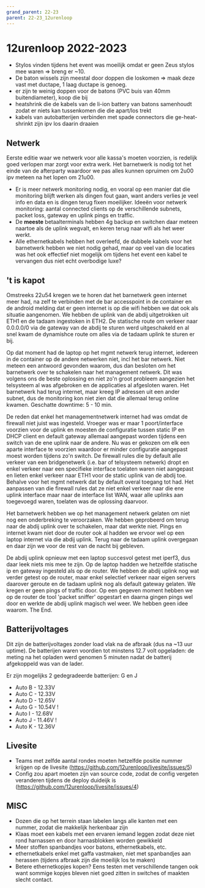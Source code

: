 ```yaml
---
grand_parent: 22-23
parent: 22-23_12urenloop
---
```


# 12urenloop 2022-2023

- Stylos vinden tijdens het event was moeilijk omdat er geen Zeus stylos mee waren => breng er ~10.
- De baton wissels zijn meestal door doppen die loskomen => maak deze vast met ductape, 1 laag ductape is genoeg.
- er zijn te weinig doppen voor de batons (PVC buis van 40mm buitendiameter), koop die bij
- heatshrink die de kabels van de li-ion battery van batons samenhoudt zodat er niets kan tussenkomen die die apart/los trekt
- kabels van autobatterijen verbinden met spade connectors die ge-heat-shrinkt zijn ipv los daarin draaien


## Netwerk
Eerste editie waar we netwerk voor alle kassa's moeten voorzien, is redelijk goed verlopen mar zorgt voor extra werk. Het barnetwerk is nodig tot het einde van de afterparty waardoor we pas alles kunnen opruimen om 2u00 ipv meteen na het lopen om 21u00. 
- Er is meer netwerk monitoring nodig, en vooral op een manier dat die monitoring blijft werken als dingen fout gaan, want anders verlies je veel info en data en is dingen terug fixen moeilijker. Ideeën voor netwerk monitoring: aantal connected clients op de verschillende subnets, packet loss, gateway en uplink pings en traffic.
- De **meeste** betaalterminals hebben 4g backup en switchen daar meteen naartoe als de uplink wegvalt, en keren terug naar wifi als het weer werkt. 
- Alle ethernetkabels hebben het overleefd, de dubbele kabels voor het barnetwerk hebben we niet nodig gehad, maar op veel van die locaties was het ook effectief niet mogelijk om tijdens het event een kabel te vervangen dus niet echt overbodige luxe?

## 't is kapot
Omstreeks 22u54 kregen we te horen dat het barnetwerk geen internet meer had, na zelf te verbinden met de bar accesspoint in de container en de android melding dat er geen internet is op die wifi hebben we dat ook als situatie aangenomen. We hebben de uplink van de abdij uitgetrokken uit ETH1 en de tadaam ingestoken in ETH2. De statische route om verkeer naar 0.0.0.0/0 via de gateway van de abdij te sturen werd uitgeschakeld en al snel kwam de dynamishce route om alles via de tadaam uplink te sturen er bij. 

Op dat moment had de laptop op het mgmt netwerk terug internet, iedereen in de container op de andere netwerken niet, incl het bar netwerk. Niet meteen een antwoord gevonden waarom, dus dan besloten om het barnetwerk over te schakelen naar het management netwerk. Dit was volgens ons de beste oplossing en niet zo'n groot probleem aangezien het telsysteem al was afgebroken en de applicaties al afgesloten waren. Het barnetwerk had terug internet, maar kreeg IP adressen uit een ander subnet, dus de monitoring kon niet zien dat die allemaal terug online kwamen. Geschatte downtime: 5 - 10 min.

De reden dat enkel het managementnetwerk internet had was omdat de firewall niet juist was ingesteld. Vroeger was er maar 1 poort/interface voorzien voor de uplink en moesten de configuratie tussen static IP en DHCP client en default gateway allemaal aangepast worden tijdens een switch van de ene uplink naar de andere. Nu was er gekozen om elk een aparte interface te voorzien waardoor er minder configuratie aangepast moest worden tijdens zo'n switch. De firewall rules die by default alle verkeer van een bridgenetwerk (i.e. bar of telsysteem netwerk) dropt en enkel verkeer naar een specifieke interface toelaten waren niet aangepast en lieten enkel verkeer naar ETH1 voor de static uplink van de abdij toe. Behalve voor het mgmt netwerk dat by default overal toegang tot had. Het aanpassen van die firewall rules dat ze niet enkel verkeer naar die ene uplink interface maar naar de interface list WAN, waar alle uplinks aan toegevoegd waren, toelaten was de oplossing daarvoor. 

Het barnetwerk hebben we op het management netwerk gelaten om niet nog een onderbreking te veroorzaken. We hebben geprobeerd om terug naar de abdij uplink over te schakelen, maar dat werkte niet. Pings en internet kwam niet door de router ook al hadden we ervoor wel op een laptop internet via die abdij uplink. Terug naar de tadaam uplink overgegaan en daar zijn we voor de rest van de nacht bij gebleven. 

De abdij uplink opnieuw met een laptop succesvol getest met iperf3, dus daar leek niets mis mee te zijn. Op de laptop hadden we hetzelfde statische ip en gateway ingesteld als op de router. 
We hebben de abdij uplink nog wat verder getest op de router, maar enkel selectief verkeer naar eigen servers daarover geroute en de tadaam uplink nog als default gateway gelaten. We kregen er geen pings of traffic door. Op een gegeven moment hebben we op de router de tool 'packet sniffer' opgestart en daarna gingen pings wel door en werkte de abdij uplink magisch wel weer. We hebben geen idee waarom. The End.

## Batterijvoltages

Dit zijn de batterijvoltages zonder load vlak na de afbraak (dus na ~13 uur uptime). De batterijen waren voordien tot minstens 12.7 volt opgeladen: de meting na het opladen werd genomen 5 minuten nadat de batterij afgekoppeld was van de lader.

Er zijn mogelijks 2 gedegradeerde batterijen: G en J

 - Auto B - 12.33V
 - Auto C - 12.33V
 - Auto D - 12.65V
 - Auto G - 10.54V !
 - Auto I - 12.68V
 - Auto J - 11.46V !
 - Auto K - 12.36V

## Livesite

- Teams met zelfde aantal rondes moeten hetzelfde positie nummer krijgen op de livesite (https://github.com/12urenloop/livesite/issues/5)
- Config zou apart moeten zijn van source code, zodat de config vergeten veranderen tijdens de deploy duideijk is (https://github.com/12urenloop/livesite/issues/4)

## MISC

- Dozen die op het terrein staan labelen langs alle kanten met een nummer, zodat die makkelijk herkenbaar zijn
- Klaas moet een kabels met een ervaren iemand leggen zodat deze niet rond harnassen en door harnasblokken worden gewikkeld
- Meer stoffen spanbandjes voor batons, ethernetkabels, etc.
- ethernetkabels enkel met gaffa vastmaken, niet met spanbandjes aan herassen (tijdens afbraak zijn die moeilijk los te maken)
- Betere ethernetkopjes kopen? Eens testen met verschillende tangen ook want sommige kopjes bleven niet goed zitten in switches of maakten slecht contact.
